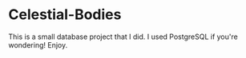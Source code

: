 # Celestial-Bodies
This is a small database project that I did. I used PostgreSQL if you're wondering! Enjoy.
